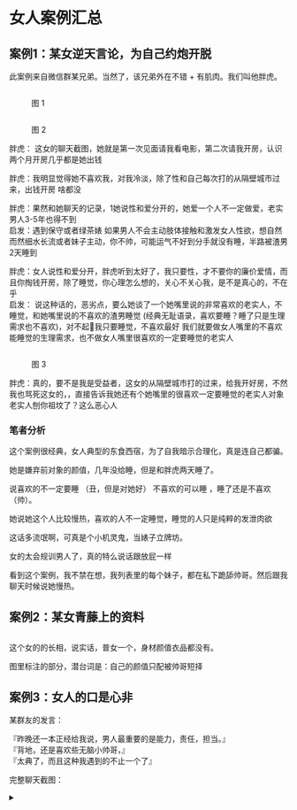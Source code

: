 # 女人案例汇总

## 案例1：某女逆天言论，为自己约炮开脱

此案例来自微信群某兄弟。当然了，该兄弟外在不错 + 有肌肉。我们叫他胖虎。

<figure><img src="../.gitbook/assets/微信图片_20240103133724.jpg" alt=""><figcaption><p>图 1</p></figcaption></figure>

<figure><img src="../.gitbook/assets/微信图片_20240103133827.jpg" alt=""><figcaption><p>图 2</p></figcaption></figure>

胖虎： 这女的聊天截图，她就是第一次见面请我看电影，第二次请我开房，认识两个月开房几乎都是她出钱

胖虎：我明显觉得她不喜欢我，对我冷淡，除了性和自己每次打的从隔壁城市过来，出钱开房 啥都没

胖虎：果然和她聊天的记录，1她说性和爱分开的，她爱一个人不一定做爱，老实男人3-5年也得不到\
启发：遇到保守或者绿茶婊 如果男人不会主动肢体接触和激发女人性欲，想自然而然细水长流或者妹子主动，你不帅，可能运气不好到分手就没有睡，半路被渣男2天睡到

胖虎：女人说性和爱分开，胖虎听到太好了，我只要性，才不要你的廉价爱情，而且你掏钱开房，除了睡觉，你心理怎么想的，关心不关心我，是不是真心的，不在乎\
启发： 说这种话的，恶劣点，要么她谈了一个她嘴里说的非常喜欢的老实人，不睡觉，和她嘴里说的不喜欢的渣男睡觉 (经典无耻语录，喜欢要睡？睡了只是生理需求也不喜欢)，对不起🙏我只要睡觉，不喜欢最好 我们就要做女人嘴里的不喜欢能睡觉的生理需求，也不做女人嘴里很喜欢的一定要睡觉的老实人

<figure><img src="../.gitbook/assets/微信图片_20240103134114.jpg" alt=""><figcaption><p>图 3</p></figcaption></figure>

胖虎：真的，要不是我是受益者，这女的从隔壁城市打的过来，给我开好房，不然我也骂死这女的，，直接告诉我她还有个她嘴里的很喜欢一定要睡觉的老实人对象 老实人刨你祖坟了？这么恶心人

### 笔者分析

这个案例很经典，女人典型的东食西宿，为了自我暗示合理化，真是连自己都骗。

她是嫌弃前对象的颜值，几年没给睡，但是和胖虎两天睡了。

说喜欢的不一定要睡 （丑，但是对她好） 不喜欢的可以睡 ，睡了还是不喜欢（帅）。

她说她这个人比较慢热，喜欢的人不一定睡觉，睡觉的人只是纯粹的发泄肉欲

这话多流氓啊，可真是个小机灵鬼，当婊子立牌坊。

女的太会规训男人了，真的特么说话跟放屁一样

看到这个案例，我不禁在想，我列表里的每个妹子，都在私下跪舔帅哥。然后跟我聊天时候说她慢热。

## 案例2：某女青藤上的资料

<figure><img src="../.gitbook/assets/641dfa9940eca50bbbb121dabbd8895.jpg" alt=""><figcaption></figcaption></figure>

这个女的的长相，说实话，普女一个，身材颜值衣品都没有。

图里标注的部分，潜台词是：自己的颜值只配被帅哥短择

## 案例3：女人的口是心非

某群友的发言：

『昨晚还一本正经给我说，男人最重要的是能力，责任，担当。』\
『背地，还是喜欢些无脑小帅哥，』\
『太典了，而且这种我遇到的不止一个了』

完整聊天截图：

<details>

<summary><img src="../.gitbook/assets/image.png" alt="" data-size="original"><img src="../.gitbook/assets/7faa2924825ec4c2d1d8e0c85f95549.jpg" alt=""></summary>

![](<../.gitbook/assets/image (1).png>)

![](<../.gitbook/assets/image (2).png>)

</details>

